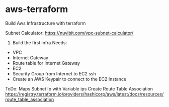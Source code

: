 # aws-terraform
Build Aws Infrastructure with terraform

Subnet Calculator: https://nuvibit.com/vpc-subnet-calculator/

1. Build the first infra
Needs:
- VPC
- Internet Gateway
- Route table for Internet Gateway
- EC2
- Security Group from Internet to EC2 ssh
- Create an AWS Keypair to connect to the EC2 Instance

ToDo: Maps Subnet Ip with Variable ips
Create Route Table Association https://registry.terraform.io/providers/hashicorp/aws/latest/docs/resources/route_table_association